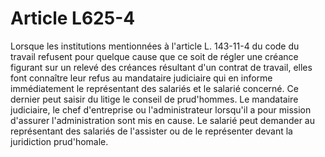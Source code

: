 # Article L625-4

Lorsque les institutions mentionnées à l'article L. 143-11-4 du code du travail refusent pour quelque cause que ce soit de régler une créance figurant sur un relevé des créances résultant d'un contrat de travail, elles font connaître leur refus au mandataire judiciaire qui en informe immédiatement le représentant des salariés et le salarié concerné.   Ce dernier peut saisir du litige le conseil de prud'hommes. Le mandataire judiciaire, le chef d'entreprise ou l'administrateur lorsqu'il a pour mission d'assurer l'administration sont mis en cause.   Le salarié peut demander au représentant des salariés de l'assister ou de le représenter devant la juridiction prud'homale.